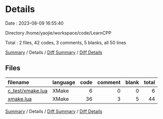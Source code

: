 # Details

Date : 2023-08-09 16:55:40

Directory /home/yaojie/workspace/code/LearnCPP

Total : 2 files,  42 codes, 3 comments, 5 blanks, all 50 lines

[Summary](results.md) / Details / [Diff Summary](diff.md) / [Diff Details](diff-details.md)

## Files
| filename | language | code | comment | blank | total |
| :--- | :--- | ---: | ---: | ---: | ---: |
| [c_test/xmake.lua](/c_test/xmake.lua) | XMake | 6 | 0 | 0 | 6 |
| [xmake.lua](/xmake.lua) | XMake | 36 | 3 | 5 | 44 |

[Summary](results.md) / Details / [Diff Summary](diff.md) / [Diff Details](diff-details.md)